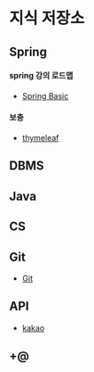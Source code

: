 # 지식 저장소
## Spring
#### spring 강의 로드맵
- [Spring Basic](https://github.com/gimminjae/log/tree/master/spring/spring%20basic)


#### 보충
- [thymeleaf](https://github.com/gimminjae/log/tree/master/spring/thymeleaf)
## DBMS
## Java
## CS
## Git
- [Git](https://github.com/gimminjae/log/blob/master/git/git.md)
## API
- [kakao](https://github.com/gimminjae/log/tree/master/api/kakao)
## +@

